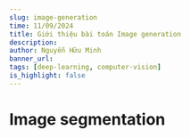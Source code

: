 ```yaml
---
slug: image-generation
time: 11/09/2024
title: Giới thiệu bài toán Image generation
description:
author: Nguyễn Hữu Minh
banner_url: 
tags: [deep-learning, computer-vision]
is_highlight: false
---
```


# Image segmentation
